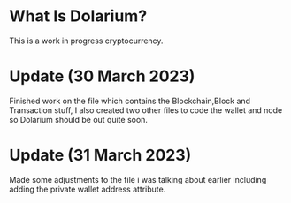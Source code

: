 # What Is Dolarium?
This is a work in progress cryptocurrency.
# Update (30 March 2023)
Finished work on the file which contains the Blockchain,Block and Transaction stuff, I also created two other files to code the wallet and node so Dolarium should be out quite soon.
# Update (31 March 2023)
Made some adjustments to the file i was talking about earlier including adding the private wallet address attribute.
